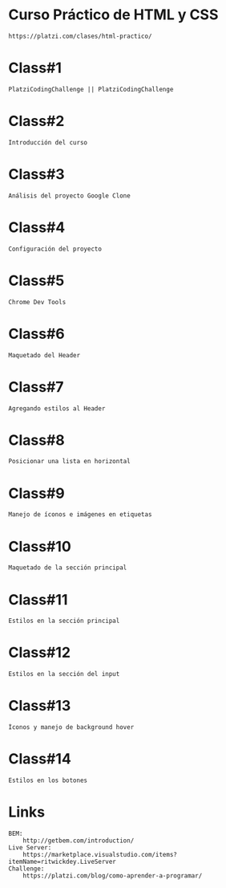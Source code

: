 # Curso Práctico de HTML y CSS
    https://platzi.com/clases/html-practico/
# Class#1
    PlatziCodingChallenge || PlatziCodingChallenge
# Class#2
    Introducción del curso
# Class#3
    Análisis del proyecto Google Clone
# Class#4
    Configuración del proyecto
# Class#5
    Chrome Dev Tools
# Class#6
    Maquetado del Header
# Class#7    
    Agregando estilos al Header
# Class#8
    Posicionar una lista en horizontal
# Class#9    
    Manejo de íconos e imágenes en etiquetas
# Class#10
    Maquetado de la sección principal
# Class#11    
    Estilos en la sección principal
# Class#12
    Estilos en la sección del input
# Class#13    
    Íconos y manejo de background hover
# Class#14    
    Estilos en los botones
# Links
    BEM:
        http://getbem.com/introduction/
    Live Server:
        https://marketplace.visualstudio.com/items?itemName=ritwickdey.LiveServer
    Challenge:
        https://platzi.com/blog/como-aprender-a-programar/